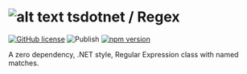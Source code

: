 # ![alt text](https://avatars1.githubusercontent.com/u/64487547?s=30&amp;v=4 "tsdotnet") tsdotnet / Regex

[![GitHub license](https://img.shields.io/badge/license-MIT-blue.svg?style=flat-square)](https://github.com/tsdotnet/Regex/blob/master/LICENSE)
![Publish](https://github.com/tsdotnet/Regex/workflows/Publish/badge.svg)
[![npm version](https://img.shields.io/npm/v/@tsdotnet/regex.svg?style=flat-square)](https://www.npmjs.com/package/@tsdotnet/regex)

A zero dependency, .NET style, Regular Expression class with named matches.
